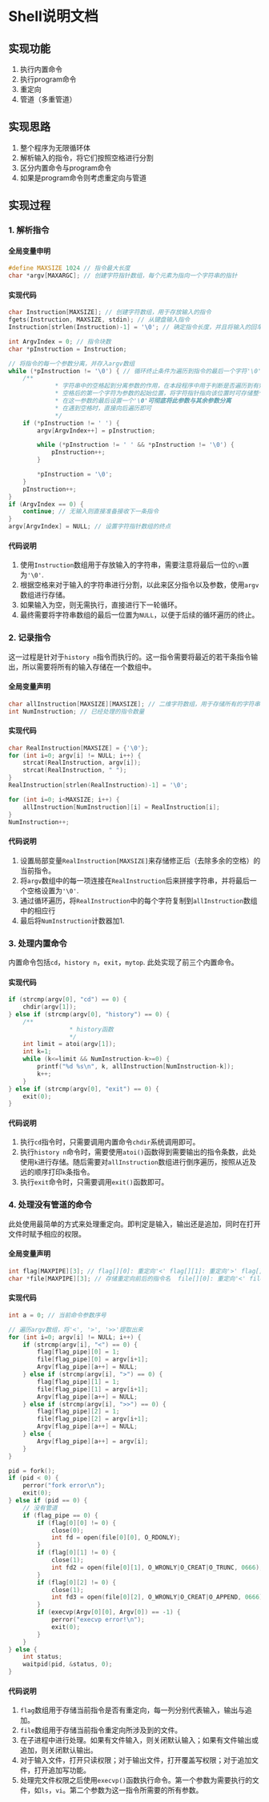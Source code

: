 

# Shell说明文档



## 实现功能

1. 执行内置命令
2. 执行program命令
3. 重定向
4. 管道（多重管道）

## 实现思路

1. 整个程序为无限循环体
2. 解析输入的指令，将它们按照空格进行分割
3. 区分内置命令与program命令
4. 如果是program命令则考虑重定向与管道

## 实现过程

### 1. 解析指令

#### 全局变量申明

```c
#define MAXSIZE 1024 // 指令最大长度
char *argv[MAXARGC]; // 创建字符指针数组，每个元素为指向一个字符串的指针
```

#### 实现代码

```C
char Instruction[MAXSIZE]; // 创建字符数组，用于存放输入的指令
fgets(Instruction, MAXSIZE, stdin); // 从键盘输入指令
Instruction[strlen(Instruction)-1] = '\0'; // 确定指令长度，并且将输入的回车设置为'\0'作为字符串的结尾

int ArgvIndex = 0; // 指令块数
char *pInstruction = Instruction;

// 将指令的每一个参数分离，并存入argv数组
while (*pInstruction != '\0') { // 循环终止条件为遍历到指令的最后一个字符'\0'
    /**
             * 字符串中的空格起到分离参数的作用，在本段程序中用于判断是否遍历到有效字符6t
             * 空格后的第一个字符为参数的起始位置，将字符指针指向该位置时可存储整个参数
             * 在这一参数的最后设置一个'\0'可彻底将此参数与其余参数分离
             * 在遇到空格时，直接向后遍历即可
             */
    if (*pInstruction != ' ') {
        argv[ArgvIndex++] = pInstruction;

        while (*pInstruction != ' ' && *pInstruction != '\0') {
            pInstruction++;
        }

        *pInstruction = '\0';
    }
    pInstruction++;
}
if (ArgvIndex == 0) {
    continue; // 无输入则直接准备接收下一条指令
}
argv[ArgvIndex] = NULL; // 设置字符指针数组的终点
```

#### 代码说明

1. 使用`Instruction`数组用于存放输入的字符串，需要注意将最后一位的`\n`置为`'\0'`.
2. 根据空格来对于输入的字符串进行分割，以此来区分指令以及参数，使用`argv`数组进行存储。
3. 如果输入为空，则无需执行，直接进行下一轮循环。
4. 最终需要将字符串数组的最后一位置为`NULL`，以便于后续的循环遍历的终止。



### 2. 记录指令

这一过程是针对于`history n`指令而执行的。这一指令需要将最近的若干条指令输出，所以需要将所有的输入存储在一个数组中。

#### 全局变量声明

```C
char allInstruction[MAXSIZE][MAXSIZE]; // 二维字符数组，用于存储所有的字符串
int NumInstruction; // 已经处理的指令数量
```

#### 实现代码

```C
char RealInstruction[MAXSIZE] = {'\0'};
for (int i=0; argv[i] != NULL; i++) {
    strcat(RealInstruction, argv[i]);
    strcat(RealInstruction, " ");
}
RealInstruction[strlen(RealInstruction)-1] = '\0';

for (int i=0; i<MAXSIZE; i++) {
    allInstruction[NumInstruction][i] = RealInstruction[i];
}
NumInstruction++;
```

#### 代码说明

1. 设置局部变量`RealInstruction[MAXSIZE]`来存储修正后（去除多余的空格）的当前指令。
2. 将`argv`数组中的每一项连接在`RealInstruction`后来拼接字符串，并将最后一个空格设置为`'\0'`.
3. 通过循环遍历，将`RealInstruction`中的每个字符复制到`allInstruction`数组中的相应行
4. 最后将`NumInstruction`计数器加1.



### 3. 处理内置命令

内置命令包括`cd`，`history n`，`exit`，`mytop`. 此处实现了前三个内置命令。

#### 实现代码

```C
if (strcmp(argv[0], "cd") == 0) {
    chdir(argv[1]);
} else if (strcmp(argv[0], "history") == 0) {
    /**
                 * history函数
                 */
    int limit = atoi(argv[1]);
    int k=1;
    while (k<=limit && NumInstruction-k>=0) {
        printf("%d %s\n", k, allInstruction[NumInstruction-k]);
        k++;
    }
} else if (strcmp(argv[0], "exit") == 0) {
    exit(0);
}
```

#### 代码说明

1. 执行`cd`指令时，只需要调用内置命令`chdir`系统调用即可。
2. 执行`history n`命令时，需要使用`atoi()`函数得到需要输出的指令条数，此处使用`k`进行存储。随后需要对`allInstruction`数组进行倒序遍历，按照从近及远的顺序打印`k`条指令。
3. 执行`exit`命令时，只需要调用`exit()`函数即可。



### 4. 处理没有管道的命令

此处使用最简单的方式来处理重定向。即判定是输入，输出还是追加，同时在打开文件时赋予相应的权限。

#### 全局变量声明

```C
int flag[MAXPIPE][3]; // flag[][0]: 重定向'<' flag[][1]: 重定向'>' flag[][2]: 重定向'>>'
char *file[MAXPIPE][3]; // 存储重定向前后的指令名  file[][0]: 重定向'<' file[][1]: 重定向'>' file[][2]: 重定向'>>'
```

#### 实现代码

```C
int a = 0; // 当前命令参数序号

// 遍历argv数组，将'<', '>', '>>'提取出来
for (int i=0; argv[i] != NULL; i++) {
  	if (strcmp(argv[i], "<") == 0) {
        flag[flag_pipe][0] = 1;
        file[flag_pipe][0] = argv[i+1];
        Argv[flag_pipe][a++] = NULL;
    } else if (strcmp(argv[i], ">") == 0) {
        flag[flag_pipe][1] = 1;
        file[flag_pipe][1] = argv[i+1];
        Argv[flag_pipe][a++] = NULL;
    } else if (strcmp(argv[i], ">>") == 0) {
        flag[flag_pipe][2] = 1;
        file[flag_pipe][2] = argv[i+1];
        Argv[flag_pipe][a++] = NULL;
    } else {
        Argv[flag_pipe][a++] = argv[i];
    }
}
```

```C
pid = fork();
if (pid < 0) {
    perror("fork error\n");
    exit(0);
} else if (pid == 0) {
    // 没有管道
    if (flag_pipe == 0) {
        if (flag[0][0] != 0) {
            close(0);
            int fd = open(file[0][0], O_RDONLY);
        }
        if (flag[0][1] != 0) {
            close(1);
            int fd2 = open(file[0][1], O_WRONLY|O_CREAT|O_TRUNC, 0666);
        }
        if (flag[0][2] != 0) {
            close(1);
            int fd3 = open(file[0][2], O_WRONLY|O_CREAT|O_APPEND, 0666);
        }
        if (execvp(Argv[0][0], Argv[0]) == -1) {
            perror("execvp error!\n");
            exit(0);
        }
    }   
} else {
    int status;
    waitpid(pid, &status, 0);
}
```

#### 代码说明

1. `flag`数组用于存储当前指令是否有重定向，每一列分别代表输入，输出与追加。
2. `file`数组用于存储当前指令重定向所涉及到的文件。
3. 在子进程中进行处理。如果有文件输入，则关闭默认输入；如果有文件输出或追加，则关闭默认输出。
4. 对于输入文件，打开只读权限；对于输出文件，打开覆盖写权限；对于追加文件，打开追加写功能。
5. 处理完文件权限之后使用`execvp()`函数执行命令。第一个参数为需要执行的文件，如`ls`，`vi`。第二个参数为这一指令所需要的所有参数。